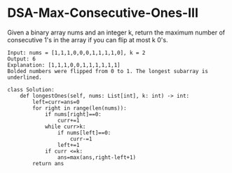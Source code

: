 # DSA-Max-Consecutive-Ones-III
Given a binary array nums and an integer k, return the maximum number of consecutive 1's in the array if you can flip at most k 0's.
```
Input: nums = [1,1,1,0,0,0,1,1,1,1,0], k = 2
Output: 6
Explanation: [1,1,1,0,0,1,1,1,1,1,1]
Bolded numbers were flipped from 0 to 1. The longest subarray is underlined.
```
```
class Solution:
    def longestOnes(self, nums: List[int], k: int) -> int:
        left=curr=ans=0
        for right in range(len(nums)):
            if nums[right]==0:
                curr+=1
            while curr>k:
                if nums[left]==0:
                    curr-=1
                left+=1
            if curr <=k:
                ans=max(ans,right-left+1)
        return ans

```
